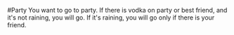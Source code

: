 #Party
You want to go to party.
If there is vodka on party or best friend, and it's not raining, you will go.
If it's raining, you will go only if there is your friend.